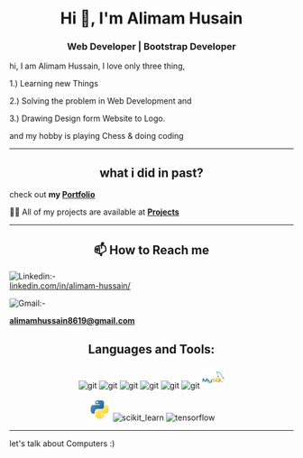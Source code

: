 <h1 align="center">Hi 👋, I'm Alimam Husain</h1>
<h3 align="center">Web Developer | Bootstrap Developer</h3>


hi,
I am Alimam Hussain, I love only three thing,

1.) Learning new Things

2.) Solving the problem in Web Development and 

3.) Drawing Design form Website to Logo.

and my hobby is playing Chess & doing  coding

<hr>

<h2 align="center">what i did in past? </h2>

 

check out **my [Portfolio](https://alimam.netlify.app/)**

👨‍💻 All of my projects are available at [ **Projects** ]( https://github.com/alimamhu,)
 
<hr>
 
<!-- contact -->

<h2 align="center">📫 How to Reach me</h2>
 
 <img  src="https://raw.githubusercontent.com/rahuldkjain/github-profile-readme-generator/master/src/images/icons/Social/linked-in-alt.svg" alt="Linkedin:- " height="30" width="40" /><br> [linkedin.com/in/alimam-hussain/](linkedin.com/in/alimam-hussain/)


 
 
<img src="https://img.icons8.com/color-glass/452/gmail.png" height="30" width="30" alt="Gmail:- ">

 
**alimamhussain8619@gmail.com**
 

 


<!-- skills -->
 
<h2 align="center">Languages and Tools:</h2>

 <p align="center">
  <img src="https://img.icons8.com/color/344/sass.png" alt="git" width="40" height="40"/> 
  <img src="https://img.icons8.com/color/344/html-5--v1.png" alt="git" width="40" height="40"/> 
  <img src="https://img.icons8.com/color/344/css3.png" alt="git" width="40" height="40"/> 
  <img src="https://img.icons8.com/color/344/javascript--v1.png" alt="git" width="40" height="40"/> 
  <img src="https://img.icons8.com/color/344/bootstrap.png" alt="git" width="40" height="40"/> 
  <img src="https://img.icons8.com/color/344/wordpress.png" alt="git" width="40" height="40"/> 
  <img src="https://raw.githubusercontent.com/devicons/devicon/master/icons/mysql/mysql-original-wordmark.svg" alt="mysql" width="40" height="40"/>
 </p>
  <p align="center">
 <img src="https://raw.githubusercontent.com/devicons/devicon/master/icons/python/python-original.svg" alt="python" width="40" height="40"/>  <img src="https://upload.wikimedia.org/wikipedia/commons/0/05/Scikit_learn_logo_small.svg" alt="scikit_learn" width="40" height="40"/>  <img src="https://www.vectorlogo.zone/logos/tensorflow/tensorflow-icon.svg" alt="tensorflow" width="40" height="40"/>
</p>

<hr>

let's talk about Computers :)
